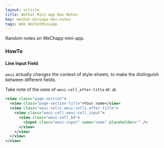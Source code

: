 ```yaml
---
layout: article
title: WeChat Mini-App Dev Notes
key: wechat-miniapp-dev-notes
tags: Web WeChatMiniapp
---
```


Random notes on WeChapp mini-app.

<!-- more -->

### HowTo

#### Line Input Field

`weui` actually changes the context of style-sheets, to make the distinguish
between different fields.  

Take note of the uses of `weui-cell_after-title` et. al.

```xml
<view class="page-section">
  <view class="page-section-title">Your name</view>
  <view class="weui-cells weui-cells_after-title">
    <view class="weui-cell weui-cell_input">
      <view class="weui-cell_bd">
        <input class="weui-input" name="name" placeholder="" />
      </view>
    </view>
  </view>
</view>
```

